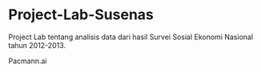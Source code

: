 # Project-Lab-Susenas

Project Lab tentang analisis data dari hasil Survei Sosial Ekonomi Nasional tahun 2012-2013.

Pacmann.ai
